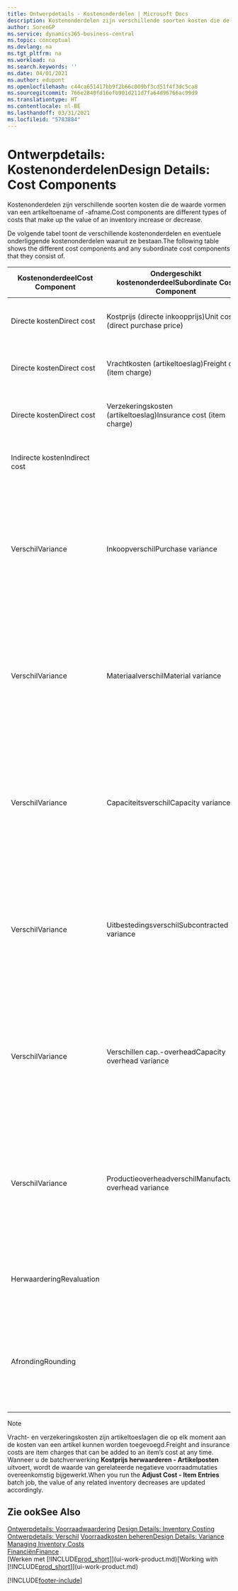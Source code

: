 ```yaml
---
title: Ontwerpdetails - Kostenonderdelen | Microsoft Docs
description: Kostenonderdelen zijn verschillende soorten kosten die de waarde vormen van een artikeltoename of -afname.
author: SorenGP
ms.service: dynamics365-business-central
ms.topic: conceptual
ms.devlang: na
ms.tgt_pltfrm: na
ms.workload: na
ms.search.keywords: ''
ms.date: 04/01/2021
ms.author: edupont
ms.openlocfilehash: c44ca651417bb9f2b66c009bf3cd51f4f3dc5ca8
ms.sourcegitcommit: 766e2840fd16efb901d211d7fa64d96766ac99d9
ms.translationtype: HT
ms.contentlocale: nl-BE
ms.lasthandoff: 03/31/2021
ms.locfileid: "5783884"
---
```

# <a name="design-details-cost-components"></a><span data-ttu-id="35490-103">Ontwerpdetails: Kostenonderdelen</span><span class="sxs-lookup"><span data-stu-id="35490-103">Design Details: Cost Components</span></span>
<span data-ttu-id="35490-104">Kostenonderdelen zijn verschillende soorten kosten die de waarde vormen van een artikeltoename of -afname.</span><span class="sxs-lookup"><span data-stu-id="35490-104">Cost components are different types of costs that make up the value of an inventory increase or decrease.</span></span>  

 <span data-ttu-id="35490-105">De volgende tabel toont de verschillende kostenonderdelen en eventuele onderliggende kostenonderdelen waaruit ze bestaan.</span><span class="sxs-lookup"><span data-stu-id="35490-105">The following table shows the different cost components and any subordinate cost components that they consist of.</span></span>  

|<span data-ttu-id="35490-106">Kostenonderdeel</span><span class="sxs-lookup"><span data-stu-id="35490-106">Cost Component</span></span>|<span data-ttu-id="35490-107">Ondergeschikt kostenonderdeel</span><span class="sxs-lookup"><span data-stu-id="35490-107">Subordinate Cost Component</span></span>|<span data-ttu-id="35490-108">Description</span><span class="sxs-lookup"><span data-stu-id="35490-108">Description</span></span>|  
|--------------------|--------------------------------|---------------------------------------|  
|<span data-ttu-id="35490-109">Directe kosten</span><span class="sxs-lookup"><span data-stu-id="35490-109">Direct cost</span></span>|<span data-ttu-id="35490-110">Kostprijs (directe inkoopprijs)</span><span class="sxs-lookup"><span data-stu-id="35490-110">Unit cost (direct purchase price)</span></span>|<span data-ttu-id="35490-111">Kosten die kunnen worden herleid tot een kostenobject.</span><span class="sxs-lookup"><span data-stu-id="35490-111">Cost that can be traced to a cost object.</span></span>|  
|<span data-ttu-id="35490-112">Directe kosten</span><span class="sxs-lookup"><span data-stu-id="35490-112">Direct cost</span></span>|<span data-ttu-id="35490-113">Vrachtkosten (artikeltoeslag)</span><span class="sxs-lookup"><span data-stu-id="35490-113">Freight cost (item charge)</span></span>|<span data-ttu-id="35490-114">Kosten die kunnen worden herleid tot een kostenobject.</span><span class="sxs-lookup"><span data-stu-id="35490-114">Cost that can be traced to a cost object.</span></span>|  
|<span data-ttu-id="35490-115">Directe kosten</span><span class="sxs-lookup"><span data-stu-id="35490-115">Direct cost</span></span>|<span data-ttu-id="35490-116">Verzekeringskosten (artikeltoeslag)</span><span class="sxs-lookup"><span data-stu-id="35490-116">Insurance cost (item charge)</span></span>|<span data-ttu-id="35490-117">Kosten die kunnen worden herleid tot een kostenobject.</span><span class="sxs-lookup"><span data-stu-id="35490-117">Cost that can be traced to a cost object.</span></span>|  
|<span data-ttu-id="35490-118">Indirecte kosten</span><span class="sxs-lookup"><span data-stu-id="35490-118">Indirect cost</span></span>||<span data-ttu-id="35490-119">Kosten die niet kunnen worden herleid tot een kostenobject.</span><span class="sxs-lookup"><span data-stu-id="35490-119">Cost that cannot be traced to a cost object.</span></span>|  
|<span data-ttu-id="35490-120">Verschil</span><span class="sxs-lookup"><span data-stu-id="35490-120">Variance</span></span>|<span data-ttu-id="35490-121">Inkoopverschil</span><span class="sxs-lookup"><span data-stu-id="35490-121">Purchase variance</span></span>|<span data-ttu-id="35490-122">Het verschil tussen werkelijke kosten en de vaste verrekenprijs. Wordt uitsluitend geboekt voor artikelen met de waarderingsmethode **Standaard**.</span><span class="sxs-lookup"><span data-stu-id="35490-122">The difference between actual and standard costs, which is only posted for items using the **Standard** costing method.</span></span>|  
|<span data-ttu-id="35490-123">Verschil</span><span class="sxs-lookup"><span data-stu-id="35490-123">Variance</span></span>|<span data-ttu-id="35490-124">Materiaalverschil</span><span class="sxs-lookup"><span data-stu-id="35490-124">Material variance</span></span>|<span data-ttu-id="35490-125">Het verschil tussen werkelijke kosten en de vaste verrekenprijs. Wordt uitsluitend geboekt voor artikelen met de waarderingsmethode **Standaard**.</span><span class="sxs-lookup"><span data-stu-id="35490-125">The difference between actual and standard costs, which is only posted for items using the **Standard** costing method.</span></span>|  
|<span data-ttu-id="35490-126">Verschil</span><span class="sxs-lookup"><span data-stu-id="35490-126">Variance</span></span>|<span data-ttu-id="35490-127">Capaciteitsverschil</span><span class="sxs-lookup"><span data-stu-id="35490-127">Capacity variance</span></span>|<span data-ttu-id="35490-128">Het verschil tussen werkelijke kosten en de vaste verrekenprijs. Wordt uitsluitend geboekt voor artikelen met de waarderingsmethode **Standaard**.</span><span class="sxs-lookup"><span data-stu-id="35490-128">The difference between actual and standard costs, which is only posted for items using the **Standard** costing method.</span></span>|  
|<span data-ttu-id="35490-129">Verschil</span><span class="sxs-lookup"><span data-stu-id="35490-129">Variance</span></span>|<span data-ttu-id="35490-130">Uitbestedingsverschil</span><span class="sxs-lookup"><span data-stu-id="35490-130">Subcontracted variance</span></span>|<span data-ttu-id="35490-131">Het verschil tussen werkelijke kosten en de vaste verrekenprijs. Wordt uitsluitend geboekt voor artikelen met de waarderingsmethode **Standaard**.</span><span class="sxs-lookup"><span data-stu-id="35490-131">The difference between actual and standard costs, which is only posted for items using the **Standard** costing method.</span></span>|  
|<span data-ttu-id="35490-132">Verschil</span><span class="sxs-lookup"><span data-stu-id="35490-132">Variance</span></span>|<span data-ttu-id="35490-133">Verschillen cap.-overhead</span><span class="sxs-lookup"><span data-stu-id="35490-133">Capacity overhead variance</span></span>|<span data-ttu-id="35490-134">Het verschil tussen werkelijke kosten en de vaste verrekenprijs. Wordt uitsluitend geboekt voor artikelen met de waarderingsmethode **Standaard**.</span><span class="sxs-lookup"><span data-stu-id="35490-134">The difference between actual and standard costs, which is only posted for items using the **Standard** costing method.</span></span>|  
|<span data-ttu-id="35490-135">Verschil</span><span class="sxs-lookup"><span data-stu-id="35490-135">Variance</span></span>|<span data-ttu-id="35490-136">Productieoverheadverschil</span><span class="sxs-lookup"><span data-stu-id="35490-136">Manufacturing overhead variance</span></span>|<span data-ttu-id="35490-137">Het verschil tussen werkelijke kosten en de vaste verrekenprijs. Wordt uitsluitend geboekt voor artikelen met de waarderingsmethode **Standaard**.</span><span class="sxs-lookup"><span data-stu-id="35490-137">The difference between actual and standard costs, which is only posted for items using the **Standard** costing method.</span></span>|  
|<span data-ttu-id="35490-138">Herwaardering</span><span class="sxs-lookup"><span data-stu-id="35490-138">Revaluation</span></span>||<span data-ttu-id="35490-139">Waardevermindering of -vermeerdering van de huidige voorraadwaarde.</span><span class="sxs-lookup"><span data-stu-id="35490-139">A depreciation or appreciation of the current inventory value.</span></span>|  
|<span data-ttu-id="35490-140">Afronding</span><span class="sxs-lookup"><span data-stu-id="35490-140">Rounding</span></span>||<span data-ttu-id="35490-141">Restwaarden die ontstaan door de manier waarop de waardering van negatieve voorraadmutaties wordt berekend.</span><span class="sxs-lookup"><span data-stu-id="35490-141">Residuals caused by the way in which valuation of inventory decreases are calculated.</span></span>|  

> [!NOTE]  
>  <span data-ttu-id="35490-142">Vracht- en verzekeringskosten zijn artikeltoeslagen die op elk moment aan de kosten van een artikel kunnen worden toegevoegd.</span><span class="sxs-lookup"><span data-stu-id="35490-142">Freight and insurance costs are item charges that can be added to an item’s cost at any time.</span></span> <span data-ttu-id="35490-143">Wanneer u de batchverwerking **Kostprijs herwaarderen - Artikelposten** uitvoert, wordt de waarde van gerelateerde negatieve voorraadmutaties overeenkomstig bijgewerkt.</span><span class="sxs-lookup"><span data-stu-id="35490-143">When you run the **Adjust Cost - Item Entries** batch job, the value of any related inventory decreases are updated accordingly.</span></span>  

## <a name="see-also"></a><span data-ttu-id="35490-144">Zie ook</span><span class="sxs-lookup"><span data-stu-id="35490-144">See Also</span></span>  
 <span data-ttu-id="35490-145">[Ontwerpdetails: Voorraadwaardering](design-details-inventory-costing.md) </span><span class="sxs-lookup"><span data-stu-id="35490-145">[Design Details: Inventory Costing](design-details-inventory-costing.md) </span></span>  
 <span data-ttu-id="35490-146">[Ontwerpdetails: Verschil](design-details-variance.md) [Voorraadkosten beheren](finance-manage-inventory-costs.md)</span><span class="sxs-lookup"><span data-stu-id="35490-146">[Design Details: Variance](design-details-variance.md) [Managing Inventory Costs](finance-manage-inventory-costs.md)</span></span>  
 [<span data-ttu-id="35490-147">Financiën</span><span class="sxs-lookup"><span data-stu-id="35490-147">Finance</span></span>](finance.md)  
 <span data-ttu-id="35490-148">[Werken met [!INCLUDE[prod_short](includes/prod_short.md)]](ui-work-product.md)</span><span class="sxs-lookup"><span data-stu-id="35490-148">[Working with [!INCLUDE[prod_short](includes/prod_short.md)]](ui-work-product.md)</span></span>  


[!INCLUDE[footer-include](includes/footer-banner.md)]